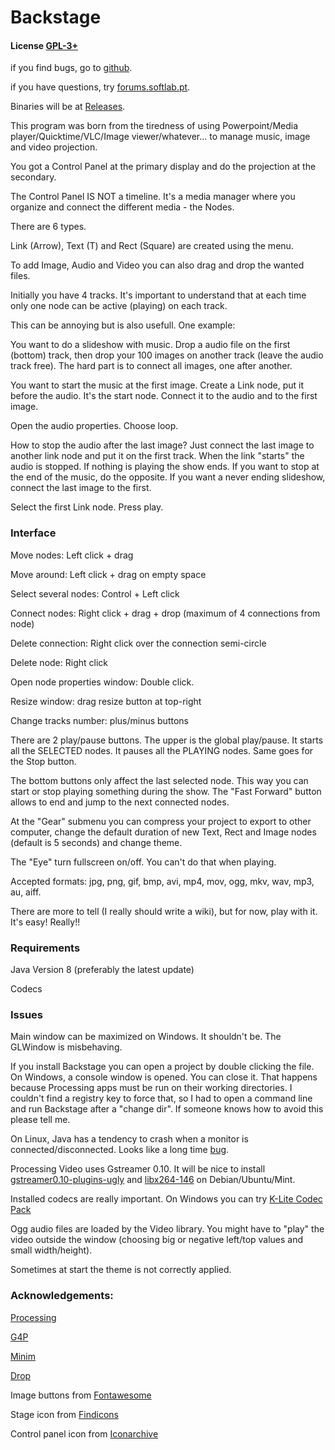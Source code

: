 # Backstage

#### License [GPL-3+](LICENSE)

if you find bugs, go to [github](https://github.com/linux-man/backstage/issues).

if you have questions, try [forums.softlab.pt](http://forums.softlab.pt).

Binaries will be at [Releases](https://github.com/linux-man/backstage/releases).

This program was born from the tiredness of using Powerpoint/Media player/Quicktime/VLC/Image viewer/whatever... to manage music, image and video projection.

You got a Control Panel at the primary display and do the projection at the secondary.

The Control Panel IS NOT a timeline. It's a media manager where you organize and connect the different media - the Nodes.

There are 6 types.

Link (Arrow), Text (T) and Rect (Square) are created using the menu.

To add Image, Audio and Video you can also drag and drop the wanted files.

Initially you have 4 tracks. It's important to understand that at each time only one node can be active (playing) on each track.

This can be annoying but is also usefull. One example:

You want to do a slideshow with music. Drop a audio file on the first (bottom) track, then drop your 100 images on another track (leave the audio track free). The hard part is to connect all images, one after another.

You want to start the music at the first image. Create a Link node, put it before the audio. It's the start node. Connect it to the audio and to the first image.

Open the audio properties. Choose loop.

How to stop the audio after the last image? Just connect the last image to another link node and put it on the first track. When the link "starts" the audio is stopped. If nothing is playing the show ends. If you want to stop at the end of the music, do the opposite. If you want a never ending slideshow, connect the last image to the first.

Select the first Link node. Press play.

### Interface

Move nodes: Left click + drag

Move around: Left click + drag on empty space

Select several nodes: Control + Left click

Connect nodes: Right click + drag + drop (maximum of 4 connections from node)

Delete connection: Right click over the connection semi-circle

Delete node: Right click

Open node properties window: Double click.

Resize window: drag resize button at top-right

Change tracks number: plus/minus buttons

There are 2 play/pause buttons. The upper is the global play/pause. It starts all the SELECTED nodes. It pauses all the PLAYING nodes. Same goes for the Stop button.

The bottom buttons only affect the last selected node. This way you can start or stop playing something during the show. The "Fast Forward" button allows to end and jump to the next connected nodes.

At the "Gear" submenu you can compress your project to export to other computer, change the default duration of new Text, Rect and Image nodes (default is 5 seconds) and change theme.

The "Eye" turn fullscreen on/off. You can't do that when playing.

Accepted formats: jpg, png, gif, bmp, avi, mp4, mov, ogg, mkv, wav, mp3, au, aiff.

There are more to tell (I really should write a wiki), but for now, play with it. It's easy! Really!!

### Requirements

Java Version 8 (preferably the latest update)

Codecs

### Issues

Main window can be maximized on Windows. It shouldn't be. The GLWindow is misbehaving.

If you install Backstage you can open a project by double clicking the file. On Windows, a console window is opened. You can close it. That happens because Processing apps must be run on their working directories. I couldn't find a registry key to force that, so I had to open a command line and run Backstage after a "change dir". If someone knows how to avoid this please tell me.

On Linux, Java has a tendency to crash when a monitor is connected/disconnected. Looks like a long time [bug](https://www.google.pt/search?q=sun.awt.image.BufImgSurfaceData+cannot+be+cast+to+sun.java2d.xr.XRSurfaceData).

Processing Video uses Gstreamer 0.10. It will be nice to install [gstreamer0.10-plugins-ugly](https://launchpad.net/ubuntu/xenial/+package/gstreamer0.10-plugins-ugly) and [libx264-146](https://launchpad.net/ubuntu/xenial/+package/libx264-146) on Debian/Ubuntu/Mint.

Installed codecs are really important. On Windows you can try [K-Lite Codec Pack](https://www.codecguide.com/download_kl.htm)

Ogg audio files are loaded by the Video library. You might have to "play" the video outside the window (choosing big or negative left/top values and small width/height).

Sometimes at start the theme is not correctly applied.

### Acknowledgements:

[Processing](https://processing.org/)

[G4P](http://www.lagers.org.uk/g4p/)

[Minim](http://code.compartmental.net/tools/minim/)

[Drop](http://transfluxus.github.io/drop/)

Image buttons from [Fontawesome](http://fontawesome.io/)

Stage icon from [Findicons](http://findicons.com)

Control panel icon from [Iconarchive](http://www.iconarchive.com)
